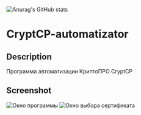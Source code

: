 ![Anurag's GitHub stats](https://github-readme-stats.vercel.app/api?username=sergiomarotco&show_icons=true&theme=radical)
# CryptCP-automatizator
## Description
Программа автоматизации КриптоПРО CryptCP
## Screenshot
<img src="https://user-images.githubusercontent.com/29877074/100008291-d053df00-2dff-11eb-9f85-aebf4492c6e8.jpg" alt="Окно программы"> 
<img src="https://user-images.githubusercontent.com/29877074/100008940-ad75fa80-2e00-11eb-9cc8-cb09f466712a.jpg" alt="Окно выбора сертификата"> 
